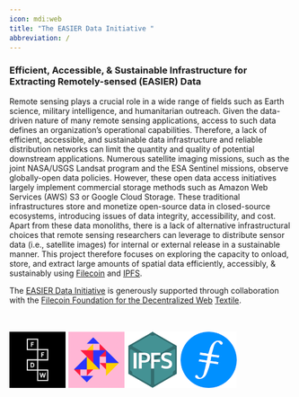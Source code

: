 ```yaml
---
icon: mdi:web
title: "The EASIER Data Initiative "
abbreviation: /
---
```


### Efficient, Accessible, & Sustainable Infrastructure for Extracting Remotely-sensed (EASIER) Data

Remote sensing plays a crucial role in a wide range of fields such as Earth science, military intelligence, and humanitarian outreach. Given the data-driven nature of many remote sensing applications, access to such data defines an organization’s operational capabilities. Therefore, a lack of efficient, accessible, and sustainable data infrastructure and reliable distribution networks can limit the quantity and quality of potential downstream applications. Numerous satellite imaging missions, such as the joint NASA/USGS Landsat program and the ESA Sentinel missions, observe globally-open data policies. However, these open data access initiatives largely implement commercial storage methods such as Amazon Web Services (AWS) S3 or Google Cloud Storage. These traditional infrastructures store and monetize open-source data in closed-source ecosystems, introducing issues of data integrity, accessibility, and cost. Apart from these data monoliths, there is a lack of alternative infrastructural choices that remote sensing researchers can leverage to distribute sensor data (i.e., satellite images) for internal or external release in a sustainable manner. This project therefore focuses on exploring the capacity to onload, store, and extract large amounts of spatial data efficiently, accessibly, & sustainably using [Filecoin](https://filecoin.io/) and [IPFS](https://ipfs.io/).  

The [EASIER Data Initiative](https://easierdata.org) is generously supported through collaboration with the [Filecoin Foundation for the Decentralized Web](https://ffdweb.org/) [Textile](https://textile.notion.site/Our-mission-is-to-accelerate-the-exchange-of-information-across-society-f49e389e12e14473a3475e755a8d9cd6).
<br>
<br> 
<br>

<div style="display:flex">
<a href="https://ffdweb.org">
<img style="padding-right: 5px" src="https://raw.githubusercontent.com/GEOSMASH/SMASH/main/SMASH/static/uploads/ffdw.png" alt="textile" width="100" height="100">
</a>

<a href="https://textile.notion.site/Our-mission-is-to-accelerate-the-exchange-of-information-across-society-f49e389e12e14473a3475e755a8d9cd6">
<img src="https://raw.githubusercontent.com/GEOSMASH/SMASH/main/SMASH/static/uploads/2ohwpvqfsugoby4rbgwh_icf3xz4outkss4x7.png" alt="textile" width="100" height="100">
</a>

<a href="https://ipfs.io/">
<img src="https://raw.githubusercontent.com/GEOSMASH/SMASH/main/SMASH/static/uploads/ipfs.png" alt="ipfs" width="100" height="100">
</a>

<a href="https://filecoin.io/">
<img src="https://raw.githubusercontent.com/GEOSMASH/SMASH/main/SMASH/static/uploads/fc.png" alt="filecoin" width="100" height="100">
</a>
</div>